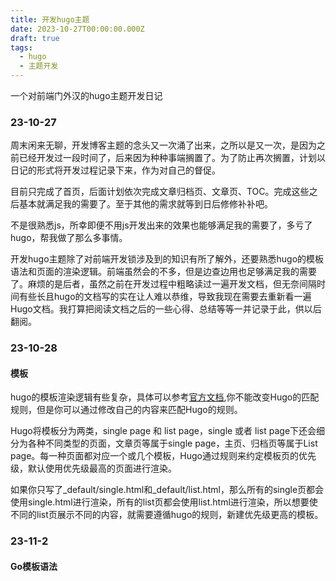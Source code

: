 ```yaml
---
title: 开发hugo主题
date: 2023-10-27T00:00:00.000Z
draft: true
tags:
  - hugo
  - 主题开发
---
```

一个对前端门外汉的hugo主题开发日记

### 23-10-27

周末闲来无聊，开发博客主题的念头又一次涌了出来，之所以是又一次，是因为之前已经开发过一段时间了，后来因为种种事端搁置了。为了防止再次搁置，计划以日记的形式将开发过程记录下来，作为对自己的督促。

目前只完成了首页，后面计划依次完成文章归档页、文章页、TOC。完成这些之后基本就满足我的需要了。至于其他的需求就等到日后修修补补吧。

不是很熟悉js，所幸即便不用js开发出来的效果也能够满足我的需要了，多亏了hugo，帮我做了那么多事情。

开发hugo主题除了对前端开发锁涉及到的知识有所了解外，还要熟悉hugo的模板语法和页面的渲染逻辑。前端虽然会的不多，但是边查边用也足够满足我的需要了。麻烦的是后者，虽然之前在开发过程中粗略读过一遍开发文档，但无奈间隔时间有些长且hugo的文档写的实在让人难以恭维，导致我现在需要去重新看一遍Hugo文档。我打算把阅读文档之后的一些心得、总结等等一并记录于此，供以后翻阅。

### 23-10-28

#### 模板

hugo的模板渲染逻辑有些复杂，具体可以参考[官方文档](https://gohugo.io/templates/lookup-order/),你不能改变Hugo的匹配规则，但是你可以通过修改自己的内容来匹配Hugo的规则。

Hugo将模板分为两类，single page 和 list page，single 或者 list page下还会细分为各种不同类型的页面，文章页等属于single page，主页、归档页等属于List page。每一种页面都对应一个或几个模板，Hugo通过规则来约定模板页的优先级，默认使用优先级最高的页面进行渲染。

如果你只写了\_default/single.html和\_default/list.html，那么所有的single页都会使用single.html进行渲染，所有的list页都会使用list.html进行渲染，所以想要使不同的list页展示不同的内容，就需要遵循hugo的规则，新建优先级更高的模板。

### 23-11-2
#### Go模板语法



